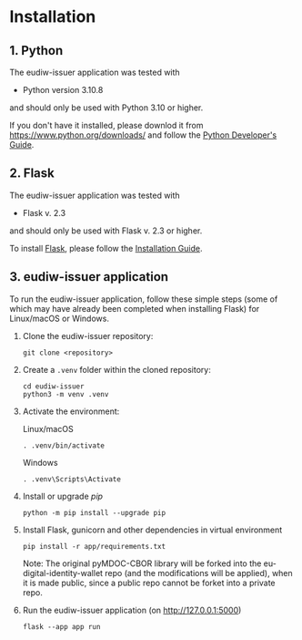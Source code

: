 # Installation

## 1. Python

The eudiw-issuer application was tested with

+ Python version 3.10.8

and should only be used with Python 3.10 or higher.

If you don't have it installed, please downlod it from <https://www.python.org/downloads/> and follow the [Python Developer's Guide](https://devguide.python.org/getting-started/).

## 2. Flask

The eudiw-issuer application was tested with

+ Flask v. 2.3

and should only be used with Flask v. 2.3 or higher.

To install [Flask](https://flask.palletsprojects.com/en/2.3.x/), please follow the [Installation Guide](https://flask.palletsprojects.com/en/2.3.x/installation/).

## 3. eudiw-issuer application

To run the eudiw-issuer application, follow these simple steps (some of which may have already been completed when installing Flask) for Linux/macOS or Windows.


1. Clone the eudiw-issuer repository:

    ```shell
    git clone <repository>
    ```

2. Create a `.venv` folder within the cloned repository:

    ```shell
    cd eudiw-issuer
    python3 -m venv .venv
    ```

3. Activate the environment:

   Linux/macOS

    ```shell
    . .venv/bin/activate
    ```

    Windows

    ```shell
    . .venv\Scripts\Activate
    ```


1. Install or upgrade _pip_

    ```shell
    python -m pip install --upgrade pip
    ```


5. Install Flask, gunicorn and other dependencies in virtual environment

    ```shell
    pip install -r app/requirements.txt
    ```

    Note: The original pyMDOC-CBOR library will be forked into the eu-digital-identity-wallet repo (and the modifications will be applied), when it is made public, since a public repo cannot be forket into a private repo.

6. Run the eudiw-issuer application (on <http://127.0.0.1:5000>)

    ```shell
    flask --app app run
    ```
